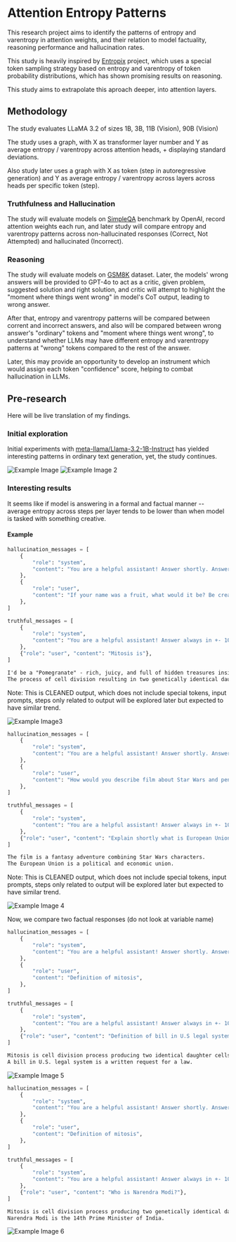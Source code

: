 # Attention Entropy Patterns

This research project aims to identify the patterns of entropy and varentropy in attention weights, and their relation to model factuality, reasoning performance and hallucination rates.

This study is heavily inspired by [Entropix](https://github.com/xjdr-alt/entropix) project, which uses a special token sampling strategy based on entropy and varentropy of token probability distributions, which has shown promising results on reasoning.

This study aims to extrapolate this aproach deeper, into attention layers.

## Methodology

The study evaluates LLaMA 3.2 of sizes 1B, 3B, 11B (Vision), 90B (Vision)

The study uses a graph, with X as transformer layer number and Y as average entropy / varentropy across attention heads, + displaying standard deviations.

Also study later uses a graph with X as token (step in autoregressive generation) and Y as average entropy / varentropy across layers across heads per specific token (step).

### Truthfulness and Hallucination

The study will evaluate models on [SimpleQA](https://openai.com/index/introducing-simpleqa/) benchmark by OpenAI, record attention weights each run, and later study will compare entropy and varentropy patterns across non-hallucinated responses (Correct, Not Attempted) and hallucinated (Incorrect).

### Reasoning

The study will evaluate models on [GSM8K](https://huggingface.co/datasets/openai/gsm8k) dataset. Later, the models' wrong answers will be provided to GPT-4o to act as a critic, given problem, suggested solution and right solution, and critic will attempt to highlight the "moment where things went wrong" in model's CoT output, leading to wrong answer.

After that, entropy and varentropy patterns will be compared between corrent and incorrect answers, and also will be compared between wrong answer's "ordinary" tokens and "moment where things went wrong", to understand whether LLMs may have different entropy and varentropy patterns at "wrong" tokens compared to the rest of the answer.

Later, this may provide an opportunity to develop an instrument which would assign each token "confidence" score, helping to combat hallucination in LLMs.

## Pre-research

Here will be live translation of my findings.

### Initial exploration

Initial experiments with [meta-llama/Llama-3.2-1B-Instruct](https://huggingface.co/meta-llama/Llama-3.2-1B-Instruct) has yielded interesting patterns in ordinary text generation, yet, the study continues.

![Example Image](./example.png)
![Example Image 2](./example2.png)

### Interesting results

It seems like if model is answering in a formal and factual manner -- average entropy across steps per layer tends to be lower than when model is tasked with something creative.

#### Example

```python
hallucination_messages = [
    {
        "role": "system",
        "content": "You are a helpful assistant! Answer shortly. Answer always in +- 10 words.",
    },
    {
        "role": "user",
        "content": "If your name was a fruit, what would it be? Be creative!",
    },
]

truthful_messages = [
    {
        "role": "system",
        "content": "You are a helpful assistant! Answer always in +- 10 words.",
    },
    {"role": "user", "content": "Mitosis is"},
]
```

```txt
I'd be a "Pomegranate" - rich, juicy, and full of hidden treasures inside.
The process of cell division resulting in two genetically identical daughter cells.

```

Note: This is CLEANED output, which does not include special tokens, input prompts, steps only related to output will be explored later but expected to have similar trend.

![Example Image3](./example3.png)

```python
hallucination_messages = [
    {
        "role": "system",
        "content": "You are a helpful assistant! Answer shortly. Answer always in +- 10 words.",
    },
    {
        "role": "user",
        "content": "How would you describe film about Star Wars and penguins?",
    },
]

truthful_messages = [
    {
        "role": "system",
        "content": "You are a helpful assistant! Answer always in +- 10 words.",
    },
    {"role": "user", "content": "Explain shortly what is European Union?"},
]

```

```txt
The film is a fantasy adventure combining Star Wars characters.
The European Union is a political and economic union.
```

Note: This is CLEANED output, which does not include special tokens, input prompts, steps only related to output will be explored later but expected to have similar trend.

![Example Image 4](./example4.png)

Now, we compare two factual responses (do not look at variable name)

```python
hallucination_messages = [
    {
        "role": "system",
        "content": "You are a helpful assistant! Answer shortly. Answer always in +- 10 words.",
    },
    {
        "role": "user",
        "content": "Definition of mitosis",
    },
]

truthful_messages = [
    {
        "role": "system",
        "content": "You are a helpful assistant! Answer always in +- 10 words.",
    },
    {"role": "user", "content": "Definition of bill in U.S legal system"},
]
```

```txt
Mitosis is cell division process producing two identical daughter cells.
A bill in U.S. legal system is a written request for a law.
```

![Example Image 5](./example5.png)

```python
hallucination_messages = [
    {
        "role": "system",
        "content": "You are a helpful assistant! Answer shortly. Answer always in +- 10 words.",
    },
    {
        "role": "user",
        "content": "Definition of mitosis",
    },
]

truthful_messages = [
    {
        "role": "system",
        "content": "You are a helpful assistant! Answer always in +- 10 words.",
    },
    {"role": "user", "content": "Who is Narendra Modi?"},
]
```

```txt
Mitosis is cell division process producing two genetically identical daughter cells.
Narendra Modi is the 14th Prime Minister of India.
```

![Example Image 6](./example6.png)
